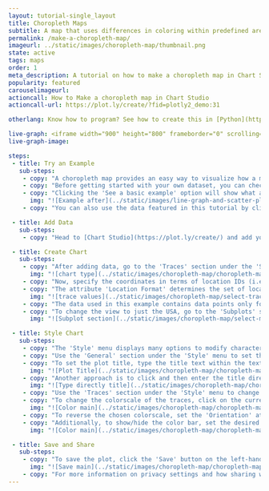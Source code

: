 ```yaml
---
layout: tutorial-single_layout
title: Choropleth Maps
subtitle: A map that uses differences in coloring within predefined areas to indicate the average values of a variable within those areas.
permalink: /make-a-choropleth-map/
imageurl: ../static/images/choropleth-map/thumbnail.png
state: active
tags: maps
order: 1
meta_description: A tutorial on how to make a choropleth map in Chart Studio.
popularity: featured
carouselimageurl:
actioncall: How to Make a choropleth map in Chart Studio
actioncall-url: https://plot.ly/create/?fid=plotly2_demo:31

otherlang: Know how to program? See how to create this in [Python](https://plot.ly/python/choropleth-maps/) or [R](https://plot.ly/r/choropleth-maps/).

live-graph: <iframe width="900" height="800" frameborder="0" scrolling="no" src="https://plot.ly/~plotly2_demo/31.embed"></iframe>
live-graph-image:

steps:
 - title: Try an Example
   sub-steps:
    - copy: "A choropleth map provides an easy way to visualize how a measurement varies across a geographic area or it shows the level of variability within a region."
    - copy: "Before getting started with your own dataset, you can check out an example. First, select the 'Type' menu. Hovering the mouse over the chart type icon will display three options: 1) Charts like this by Plotly users, 2) View tutorials on this chart type, 3) See a basic example."
    - copy: "Clicking the 'See a basic example' option will show what a sample chart looks like after adding data and editing with the style. You'll also see what labels and style attributes were selected for this specific chart, as well as the end result."
      img: "![Example after](../static/images/line-graph-and-scatter-plot-with-excel/scatter-try-example.gif)"
    - copy: "You can also use the data featured in this tutorial by clicking on 'Open This Data in Chart Studio' on the left-hand side. It'll open in Chart Studio."

 - title: Add Data
   sub-steps:
    - copy: "Head to [Chart Studio](https://plot.ly/create/) and add your data. You have the option of typing directly in the grid, uploading your file, or entering a URL of an online dataset. Chart Studio accepts .xls, .xlsx, or .csv files. For more information on how to enter your data, see [this](https://help.plot.ly/add-data-to-the-plotly-grid/) tutorial."

 - title: Create Chart
   sub-steps:
    - copy: "After adding data, go to the 'Traces' section under the 'Structure' menu on the left-hand side. Choose the 'Type' of trace, then choose 'Choropleth' under 'Maps' chart type."
      img: "![chart type](../static/images/choropleth-map/choropleth-map-chart-type.png)"
    - copy: "Now, specify the coordinates in terms of location IDs (i.e., abbrevations). Note that the coordinates correspond to the centroid of each given location."
    - copy: "The attribute 'Location Format' determines the set of locations used to match entries in 'Location' to regions of the map. Then, specify the color values from the dropdown menu next to the attribute 'Values'."
      img: "![trace values](../static/images/choropleth-map/select-trace-values.png)"
    - copy: "The data used in this example contains data points only for the USA, hence the points are populated around the USA region. Note that, at the moment, the Chart Studio supports only country location IDs for the World map and is limited to the USA region for state location IDs."
    - copy: "To change the view to just the USA, go to the 'Subplots' section under the 'Structure' menu and select 'USA' from the dropdown next to the attribute 'Region' under the property 'Map Projection'. This simply changes the region to the USA as opposed to a global map. Below, the 'Projection' dropdown will automatically default to 'Albers USA' then."
      img: "![Subplot section](../static/images/choropleth-map/select-map-region.png)"

 - title: Style Chart
   sub-steps:
    - copy: "The 'Style' menu displays many options to modify characteristics of the overall chart layout or the individual traces. To see more options about styling the chart visit the [style and layout](https://help.plot.ly/tutorials/#layout) section of the Chart Studio documentation."
    - copy: "Use the 'General' section under the 'Style' menu to set the plot title, and other layout properties."
    - copy: "To set the plot title, type the title text within the textbox provided under the 'Title' property."
      img: "![Plot Title](../static/images/choropleth-map/choropleth-map-title.png)"
    - copy: "Another approach is to click and then enter the title directly on the plot interface. The same can be done for the color bar title."
      img: "![Type directly title](../static/images/choropleth-map/choropleth-map-title-direct.png)"
    - copy: "Use the 'Traces' section under the 'Style' menu to change the properties of the trace."
    - copy: "To change the colorscale of the traces, click on the current colorscale next to the attribute 'Colorscale' in the same section. This will display a dropdown menu with the available colorscale types and their corresponding preset colorscales. Choose the desired colorscale."
      img: "![Color main](../static/images/choropleth-map/choropleth-map-colorscale.png)"
    - copy: "To reverse the chosen colorscale, set the 'Orientation' attribute to 'Reversed', as seen below."
    - copy: "Additionally, to show/hide the color bar, set the desired option next to the attribute 'Color Bar'. Use the 'Color Bar' section under the 'Style' menu to change the size and positioning of the color bar or to set the color bar title."
      img: "![Color main](../static/images/choropleth-map/choropleth-map-colorbar.png)"

 - title: Save and Share
   sub-steps:
    - copy: "To save the plot, click the 'Save' button on the left-hand side. A save modal will appear, as seen below, where you can specify the filenames and privacy settings for your plot and data grid."
      img: "![Save main](../static/images/choropleth-map/choropleth-map-save-main.png)"
    - copy: "For more information on privacy settings and how sharing works, visit Chart Studio's [sharing tutorial](http://help.plot.ly/save-share-and-export-in-plotly/)."
---
```

